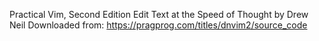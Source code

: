 Practical Vim, Second Edition
Edit Text at the Speed of Thought
by Drew Neil
Downloaded from: https://pragprog.com/titles/dnvim2/source_code
